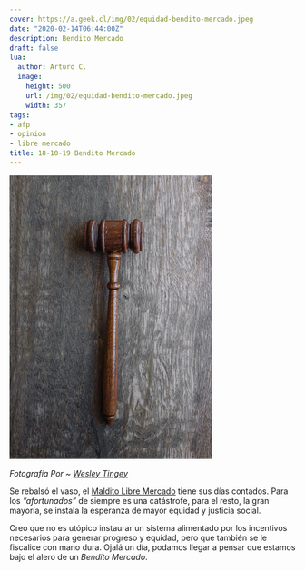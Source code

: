```yaml
---
cover: https://a.geek.cl/img/02/equidad-bendito-mercado.jpeg
date: "2020-02-14T06:44:00Z"
description: Bendito Mercado
draft: false
lua:
  author: Arturo C.
  image:
    height: 500
    url: /img/02/equidad-bendito-mercado.jpeg
    width: 357
tags:
- afp
- opinion
- libre mercado
title: 18-10-19 Bendito Mercado
---
```


![Bendito Libre Mercado](equidad-bendito-mercado.jpeg)

<cite>Fotografía Por ~ [Wesley Tingey](https://unsplash.com/@wesleyphotography)</cite>

Se rebalsó el vaso, el [Maldito Libre Mercado](https://a.geek.cl/maldito-libre-mercado/) tiene sus días contados. Para los *“afortunados”* de siempre es una catástrofe, para el resto, la gran mayoría, se instala la esperanza de mayor equidad y justicia social. 

Creo que no es utópico instaurar un sistema alimentado por los incentivos necesarios para generar progreso y equidad, pero que también se le fiscalice con mano dura. Ojalá un día, podamos llegar a pensar que estamos bajo el alero de un *Bendito Mercado*.


